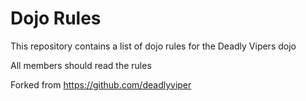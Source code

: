 Dojo Rules
==========

This repository contains a list of dojo rules for the Deadly Vipers dojo

All members should read the rules

Forked from https://github.com/deadlyviper

